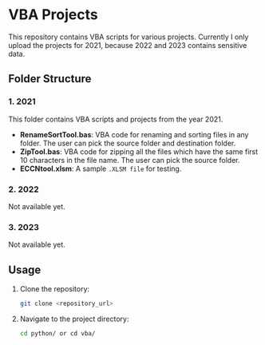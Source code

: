 # VBA Projects

This repository contains VBA scripts for various projects. Currently I only upload the projects for 2021, because 2022 and 2023 contains sensitive data.

## Folder Structure

### 1. 2021

This folder contains VBA scripts and projects from the year 2021.

- **RenameSortTool.bas**: VBA code for renaming and sorting files in any folder. The user can pick the source folder and destination folder.
- **ZipTool.bas**: VBA code for zipping all the files which have the same first 10 characters in the file name. The user can pick the source folder.
- **ECCNtool.xlsm**: A sample `.XLSM file` for testing.

### 2. 2022

Not available yet.

### 3. 2023

Not available yet.

## Usage

1. Clone the repository:
    ```bash
    git clone <repository_url>
    ```
2. Navigate to the project directory:
    ```bash
    cd python/ or cd vba/
    ```
